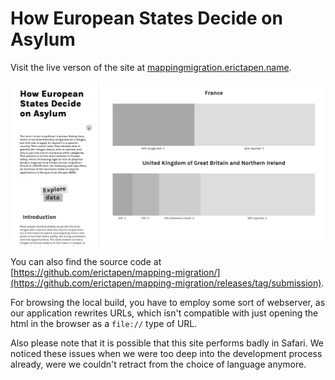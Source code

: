 # How European States Decide on Asylum


Visit the live verson of the site at [mappingmigration.erictapen.name](https://mappingmigration.erictapen.name/).

![](./preview.png)

You can also find the source code at [https://github.com/erictapen/mapping-migration/](https://github.com/erictapen/mapping-migration/releases/tag/submission).

For browsing the local build, you have to employ some sort of webserver, as our application rewrites URLs, which isn't compatible with just opening the html in the browser as a `file://` type of URL.

Also please note that it is possible that this site performs badly in Safari. We noticed these issues when we were too deep into the development process already, were we couldn't retract from the choice of language anymore.

